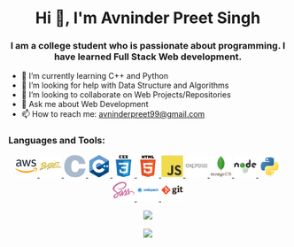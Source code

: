 <!--
### Hi there 👋
**Avninder99/Avninder99** is a ✨ _special_ ✨ repository because its `README.md` (this file) appears on your GitHub profile.

Here are some ideas to get you started:
- 🔭 I’m currently working on ...
- ⚡ Fun fact: ...

-->
<h1 align="center">Hi 👋, I'm Avninder Preet Singh</h1>
<h3 align="center">I am a college student who is passionate about programming. I have learned Full Stack Web development.</h3>

- 🌱 I’m currently learning C++ and Python
- 🤔 I’m looking for help with Data Structure and Algorithms
- 👯 I’m looking to collaborate on Web Projects/Repositories
- 💬 Ask me about Web Development
- 📫 How to reach me: avninderpreet99@gmail.com

<h3 align="left">Languages and Tools:</h3>
<p align="center">
    <a href="https://aws.amazon.com" target="_blank">
        <img src="https://github.com/devicons/devicon/blob/master/icons/amazonwebservices/amazonwebservices-original-wordmark.svg" alt="aws" width="40" height="40"/>
    </a>
    <a href="https://babeljs.io/" target="_blank">
        <img src="https://github.com/devicons/devicon/blob/master/icons/babel/babel-original.svg" alt="babel" width="40" height="40"/>
    </a>
    <a href="https://www.cprogramming.com/" target="_blank">
        <img src="https://github.com/devicons/devicon/blob/master/icons/c/c-original.svg" alt="c" width="40" height="40"/>
    </a>
    <a href="https://www.w3schools.com/cpp/" target="_blank">
        <img src="https://github.com/devicons/devicon/blob/master/icons/cplusplus/cplusplus-original.svg" alt="cplusplus" width="40" height="40"/>
    </a>
    <a href="https://www.w3schools.com/css/" target="_blank">
        <img src="https://github.com/devicons/devicon/blob/master/icons/css3/css3-original-wordmark.svg" alt="css3" width="40" height="40"/>
    </a>
    <a href="https://www.w3.org/html/" target="_blank">
        <img src="https://github.com/devicons/devicon/blob/master/icons/html5/html5-original-wordmark.svg" alt="html5" width="40" height="40"/>
    </a>
    <a href="https://developer.mozilla.org/en-US/docs/Web/JavaScript" target="_blank">
        <img src="https://github.com/devicons/devicon/blob/master/icons/javascript/javascript-original.svg" alt="javascript" width="40" height="40"/>
    </a>
    <a href="https://expressjs.com/" target="_blank">
        <img src="https://github.com/devicons/devicon/blob/master/icons/express/express-original-wordmark.svg" alt="express" width="40" height="40"/>
    </a>
    <a href="https://www.mongodb.com/" target="_blank">
        <img src="https://github.com/devicons/devicon/blob/master/icons/mongodb/mongodb-original-wordmark.svg" alt="mongodb" width="40" height="40"/>
    </a>
    <a href="https://nodejs.org" target="_blank">
        <img src="https://github.com/devicons/devicon/blob/master/icons/nodejs/nodejs-original-wordmark.svg" alt="nodejs" width="40" height="40"/>
    </a>
    <a href="https://www.python.org" target="_blank">
        <img src="https://github.com/devicons/devicon/blob/master/icons/python/python-original.svg" alt="python" width="40" height="40"/>
    </a> 
    <a href="https://sass-lang.com" target="_blank">
        <img src="https://github.com/devicons/devicon/blob/master/icons/sass/sass-original.svg" alt="sass" width="40" height="40"/>
    </a>
    <a href="https://webpack.js.org" target="_blank">
        <img src="https://github.com/devicons/devicon/blob/master/icons/webpack/webpack-original-wordmark.svg" alt="webpack" width="40" height="40"/>
    </a>
    <a href="https://git-scm.com/" target="_blank">
        <img src="https://github.com/devicons/devicon/blob/master/icons/git/git-original-wordmark.svg" alt="git" width="40" height="40"/>
    </a>
</p>

<p align="center">
    <a href="https://github.com/Avninder99">
        <img src="https://img.shields.io/github/followers/Avninder99?label=Follow&style=plastic&logo=github&logoColor=white&color=brightGreen">
    </a>
</p>

<p align="center">
    <a href="https://github.com/Avninder99">
        <img src="https://github-readme-stats.vercel.app/api?username=Avninder99&bg_color=333333&title_color=fff&text_color=fff&show_icons=true" >
    </a>
</p>
<!-- <p align="left">
    <img align="center" src="https://github-readme-stats.vercel.app/api/top-langs/?username=Avninder99&layout=compact" alt="aa" />
</p> -->
